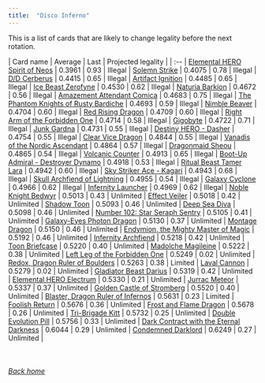 ```yaml
---
title:  "Disco Inferno"
---
```


This is a list of cards that are likely to change legality before the next rotation.

| Card name | Average | Last | Projected legality |
| :-- |
[Elemental HERO Spirit of Neos](https://db.ygoprodeck.com/card/?search=Elemental%20HERO%20Spirit%20of%20Neos) | 0.3961 | 0.93 | Illegal |
[Solemn Strike](https://db.ygoprodeck.com/card/?search=Solemn%20Strike) | 0.4075 | 0.78 | Illegal |
[D/D Cerberus](https://db.ygoprodeck.com/card/?search=D/D%20Cerberus) | 0.4415 | 0.65 | Illegal |
[Artifact Ignition](https://db.ygoprodeck.com/card/?search=Artifact%20Ignition) | 0.4485 | 0.65 | Illegal |
[Ice Beast Zerofyne](https://db.ygoprodeck.com/card/?search=Ice%20Beast%20Zerofyne) | 0.4530 | 0.62 | Illegal |
[Naturia Barkion](https://db.ygoprodeck.com/card/?search=Naturia%20Barkion) | 0.4672 | 0.56 | Illegal |
[Amazement Attendant Comica](https://db.ygoprodeck.com/card/?search=Amazement%20Attendant%20Comica) | 0.4683 | 0.75 | Illegal |
[The Phantom Knights of Rusty Bardiche](https://db.ygoprodeck.com/card/?search=The%20Phantom%20Knights%20of%20Rusty%20Bardiche) | 0.4693 | 0.59 | Illegal |
[Nimble Beaver](https://db.ygoprodeck.com/card/?search=Nimble%20Beaver) | 0.4704 | 0.60 | Illegal |
[Red Rising Dragon](https://db.ygoprodeck.com/card/?search=Red%20Rising%20Dragon) | 0.4709 | 0.60 | Illegal |
[Right Arm of the Forbidden One](https://db.ygoprodeck.com/card/?search=Right%20Arm%20of%20the%20Forbidden%20One) | 0.4714 | 0.58 | Illegal |
[Gigobyte](https://db.ygoprodeck.com/card/?search=Gigobyte) | 0.4722 | 0.71 | Illegal |
[Junk Gardna](https://db.ygoprodeck.com/card/?search=Junk%20Gardna) | 0.4731 | 0.55 | Illegal |
[Destiny HERO - Dasher](https://db.ygoprodeck.com/card/?search=Destiny%20HERO%20-%20Dasher) | 0.4754 | 0.55 | Illegal |
[Clear Vice Dragon](https://db.ygoprodeck.com/card/?search=Clear%20Vice%20Dragon) | 0.4844 | 0.55 | Illegal |
[Vanadis of the Nordic Ascendant](https://db.ygoprodeck.com/card/?search=Vanadis%20of%20the%20Nordic%20Ascendant) | 0.4864 | 0.57 | Illegal |
[Dragonmaid Sheou](https://db.ygoprodeck.com/card/?search=Dragonmaid%20Sheou) | 0.4865 | 0.54 | Illegal |
[Volcanic Counter](https://db.ygoprodeck.com/card/?search=Volcanic%20Counter) | 0.4913 | 0.65 | Illegal |
[Boot-Up Admiral - Destroyer Dynamo](https://db.ygoprodeck.com/card/?search=Boot-Up%20Admiral%20-%20Destroyer%20Dynamo) | 0.4918 | 0.53 | Illegal |
[Ritual Beast Tamer Lara](https://db.ygoprodeck.com/card/?search=Ritual%20Beast%20Tamer%20Lara) | 0.4942 | 0.60 | Illegal |
[Sky Striker Ace - Kagari](https://db.ygoprodeck.com/card/?search=Sky%20Striker%20Ace%20-%20Kagari) | 0.4943 | 0.68 | Illegal |
[Skull Archfiend of Lightning](https://db.ygoprodeck.com/card/?search=Skull%20Archfiend%20of%20Lightning) | 0.4955 | 0.54 | Illegal |
[Galaxy Cyclone](https://db.ygoprodeck.com/card/?search=Galaxy%20Cyclone) | 0.4966 | 0.62 | Illegal |
[Infernity Launcher](https://db.ygoprodeck.com/card/?search=Infernity%20Launcher) | 0.4969 | 0.62 | Illegal |
[Noble Knight Bedwyr](https://db.ygoprodeck.com/card/?search=Noble%20Knight%20Bedwyr) | 0.5013 | 0.43 | Unlimited |
[Effect Veiler](https://db.ygoprodeck.com/card/?search=Effect%20Veiler) | 0.5018 | 0.42 | Unlimited |
[Shadow Toon](https://db.ygoprodeck.com/card/?search=Shadow%20Toon) | 0.5093 | 0.46 | Unlimited |
[Deep Sea Diva](https://db.ygoprodeck.com/card/?search=Deep%20Sea%20Diva) | 0.5098 | 0.46 | Unlimited |
[Number 102: Star Seraph Sentry](https://db.ygoprodeck.com/card/?search=Number%20102:%20Star%20Seraph%20Sentry) | 0.5105 | 0.41 | Unlimited |
[Galaxy-Eyes Photon Dragon](https://db.ygoprodeck.com/card/?search=Galaxy-Eyes%20Photon%20Dragon) | 0.5130 | 0.37 | Unlimited |
[Montage Dragon](https://db.ygoprodeck.com/card/?search=Montage%20Dragon) | 0.5150 | 0.46 | Unlimited |
[Endymion, the Mighty Master of Magic](https://db.ygoprodeck.com/card/?search=Endymion,%20the%20Mighty%20Master%20of%20Magic) | 0.5192 | 0.46 | Unlimited |
[Infernity Archfiend](https://db.ygoprodeck.com/card/?search=Infernity%20Archfiend) | 0.5218 | 0.42 | Unlimited |
[Toon Briefcase](https://db.ygoprodeck.com/card/?search=Toon%20Briefcase) | 0.5220 | 0.40 | Unlimited |
[Madolche Magileine](https://db.ygoprodeck.com/card/?search=Madolche%20Magileine) | 0.5222 | 0.38 | Unlimited |
[Left Leg of the Forbidden One](https://db.ygoprodeck.com/card/?search=Left%20Leg%20of%20the%20Forbidden%20One) | 0.5249 | 0.02 | Unlimited |
[Redox, Dragon Ruler of Boulders](https://db.ygoprodeck.com/card/?search=Redox,%20Dragon%20Ruler%20of%20Boulders) | 0.5263 | 0.38 | Limited |
[Laval Cannon](https://db.ygoprodeck.com/card/?search=Laval%20Cannon) | 0.5279 | 0.02 | Unlimited |
[Gladiator Beast Darius](https://db.ygoprodeck.com/card/?search=Gladiator%20Beast%20Darius) | 0.5319 | 0.42 | Unlimited |
[Elemental HERO Electrum](https://db.ygoprodeck.com/card/?search=Elemental%20HERO%20Electrum) | 0.5330 | 0.21 | Unlimited |
[Jurrac Meteor](https://db.ygoprodeck.com/card/?search=Jurrac%20Meteor) | 0.5337 | 0.37 | Unlimited |
[Golden Castle of Stromberg](https://db.ygoprodeck.com/card/?search=Golden%20Castle%20of%20Stromberg) | 0.5520 | 0.40 | Unlimited |
[Blaster, Dragon Ruler of Infernos](https://db.ygoprodeck.com/card/?search=Blaster,%20Dragon%20Ruler%20of%20Infernos) | 0.5631 | 0.23 | Limited |
[Foolish Return](https://db.ygoprodeck.com/card/?search=Foolish%20Return) | 0.5676 | 0.36 | Unlimited |
[Frost and Flame Dragon](https://db.ygoprodeck.com/card/?search=Frost%20and%20Flame%20Dragon) | 0.5678 | 0.26 | Unlimited |
[Tri-Brigade Kitt](https://db.ygoprodeck.com/card/?search=Tri-Brigade%20Kitt) | 0.5732 | 0.25 | Unlimited |
[Double Evolution Pill](https://db.ygoprodeck.com/card/?search=Double%20Evolution%20Pill) | 0.5756 | 0.33 | Unlimited |
[Dark Contract with the Eternal Darkness](https://db.ygoprodeck.com/card/?search=Dark%20Contract%20with%20the%20Eternal%20Darkness) | 0.6044 | 0.29 | Unlimited |
[Condemned Darklord](https://db.ygoprodeck.com/card/?search=Condemned%20Darklord) | 0.6249 | 0.27 | Unlimited |

<br>

###### [Back home](index)